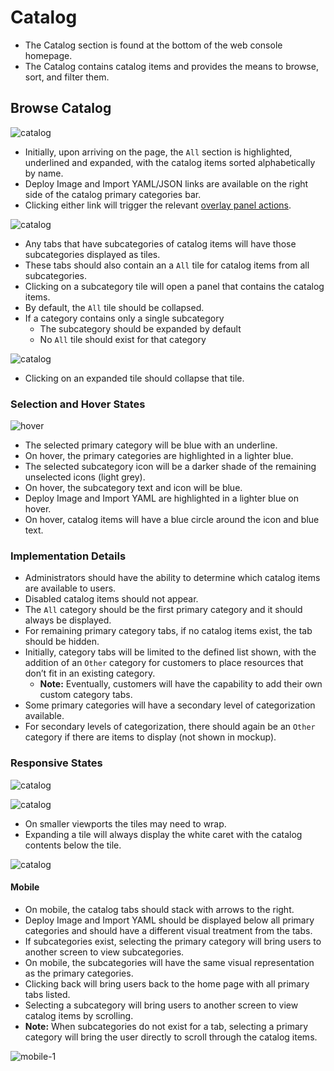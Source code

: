 # Catalog

- The Catalog section is found at the bottom of the web console homepage.
- The Catalog contains catalog items and provides the means to browse, sort, and filter them.


## Browse Catalog

![catalog](img/Browse-1.png)
- Initially, upon arriving on the page, the `All` section is highlighted, underlined and expanded, with the catalog items sorted alphabetically by name.
- Deploy Image and Import YAML/JSON links are available on the right side of the catalog primary categories bar.
- Clicking either link will trigger the relevant [overlay panel actions](http://openshift.github.io/openshift-origin-design/web-console/4-patterns/overlay-panel).

![catalog](img/Browse-3.png)
- Any tabs that have subcategories of catalog items will have those subcategories displayed as tiles.
- These tabs should also contain an a `All` tile for catalog items from all subcategories.
- Clicking on a subcategory tile will open a panel that contains the catalog items.
- By default, the `All` tile should be collapsed.
- If a category contains only a single subcategory
	- The subcategory should be expanded by default
	- No `All` tile should exist for that category

![catalog](img/Browse-2.png)
- Clicking on an expanded tile should collapse that tile.

### Selection and Hover States
![hover](img/Browse-4.png)
- The selected primary category will be blue with an underline.
- On hover, the primary categories are highlighted in a lighter blue.
- The selected subcategory icon will be a darker shade of the remaining unselected icons (light grey).
- On hover, the subcategory text and icon will be blue.
- Deploy Image and Import YAML are highlighted in a lighter blue on hover.
- On hover, catalog items will have a blue circle around the icon and  blue text.

### Implementation Details
- Administrators should have the ability to determine which catalog items are available to users.
- Disabled catalog items should not appear.    
- The `All` category should be the first primary category and it should always be displayed.
- For remaining primary category tabs, if no catalog items exist, the tab should be hidden.
- Initially, category tabs will be limited to the defined list shown, with the addition of an `Other` category for customers to place resources that don’t fit in an existing category.
	- **Note:** Eventually, customers will have the capability to add their own custom category tabs.
- Some primary categories will have a secondary level of categorization available.
- For secondary levels of categorization, there should again be an `Other` category if there are items to display (not shown in mockup).


### Responsive States

![catalog](img/Browse-5.png)

![catalog](img/Browse-6A.png)

- On smaller viewports the tiles may need to wrap.
- Expanding a tile will always display the white caret with the catalog contents below the tile.

![catalog](img/Browse-7A.png)

#### Mobile
- On mobile, the catalog tabs should stack with arrows to the right.
- Deploy Image and Import YAML should be displayed below all primary categories and should have a different visual treatment from the tabs.
- If subcategories exist, selecting the primary category will bring users to another screen to view subcategories.
- On mobile, the subcategories will have the same visual representation as the primary categories.
- Clicking back will bring users back to the home page with all primary tabs listed.
- Selecting a subcategory will bring users to another screen to view catalog items by scrolling.
- **Note:** When subcategories do not exist for a tab, selecting a primary category will bring the user directly to scroll through the catalog items.

![mobile-1](img/MOBILE-Catalog.png)
